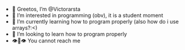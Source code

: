 - 👋 Greetos, I’m @Victorarsta
- 👀 I’m interested in programming (obv), it is a student moment
- 🌱 I’m currently learning how to program properly (also how do i use arrays?:<)
- 💞️ I’m looking to learn how to program properly
- 👁️👄👁️ You cannot reach me 

<!---
Victorarsta/Victorarsta is ✨ special ✨ (severe adhd)
--->
